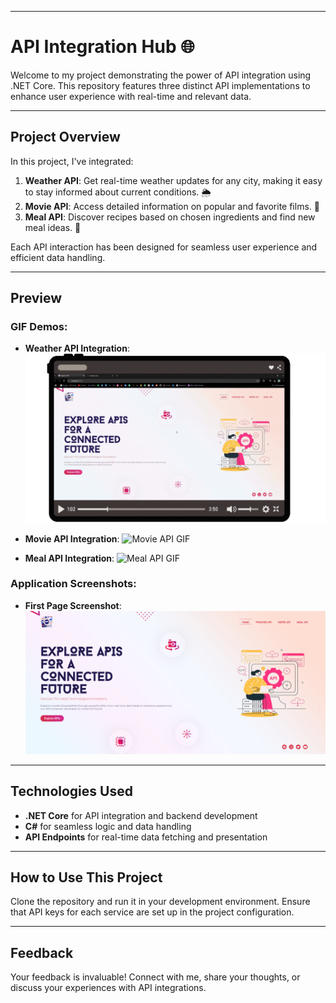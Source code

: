 ----
# API Integration Hub 🌐

Welcome to my project demonstrating the power of API integration using .NET Core. This repository features three distinct API implementations to enhance user experience with real-time and relevant data.

----

## Project Overview

In this project, I've integrated:

1. **Weather API**: Get real-time weather updates for any city, making it easy to stay informed about current conditions. 🌦️
2. **Movie API**: Access detailed information on popular and favorite films. 🎥
3. **Meal API**: Discover recipes based on chosen ingredients and find new meal ideas. 🍲

Each API interaction has been designed for seamless user experience and efficient data handling.

----

## Preview

### GIF Demos:
- **Weather API Integration**:
  ![Weather API GIF](Api%20Assignment/wwwroot/screens/weather-api.gif)

- **Movie API Integration**:
  ![Movie API GIF](Api%20Assignment/wwwroot/screens/movie-api.gif)

- **Meal API Integration**:
  ![Meal API GIF](Api%20Assignment/wwwroot/screens/meal-api.gif)

### Application Screenshots:
- **First Page Screenshot**:
  ![First Page Screenshot](Api%20Assignment/wwwroot/screens/home.png)

----

## Technologies Used
- **.NET Core** for API integration and backend development
- **C#** for seamless logic and data handling
- **API Endpoints** for real-time data fetching and presentation

-----

## How to Use This Project
Clone the repository and run it in your development environment. Ensure that API keys for each service are set up in the project configuration.

----
## Feedback
Your feedback is invaluable! Connect with me, share your thoughts, or discuss your experiences with API integrations.


